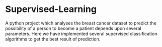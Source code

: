 # Supervised-Learning
A python project which analyses the breast cancer dataset to predict the possibility of a person to become a patient depends upon several parameters. Here we have implemented several supervised classification algorithms to get the best result of prediction. 
